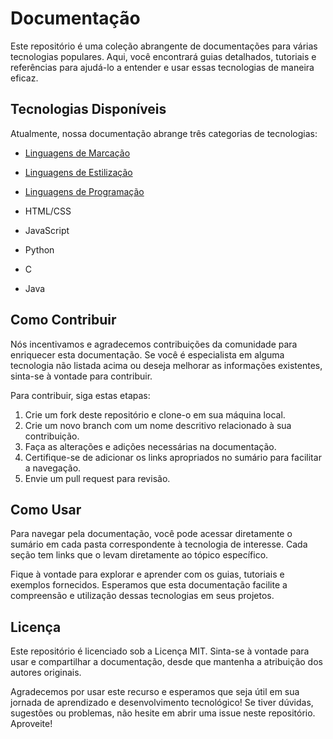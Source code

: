 # Documentação

Este repositório é uma coleção abrangente de documentações para várias tecnologias populares. Aqui, você encontrará guias detalhados, tutoriais e referências para ajudá-lo a entender e usar essas tecnologias de maneira eficaz.

## Tecnologias Disponíveis

Atualmente, nossa documentação abrange três categorias de tecnologias:

- [Linguagens de Marcação](https://github.com/pattuzzoj/documentacao/tree/main/Linguagens%20de%20Marcação)
- [Linguagens de Estilização](https://github.com/pattuzzoj/documentacao/tree/main/Linguagens%20de%20Estilização)
- [Linguagens de Programação](https://github.com/pattuzzoj/documentacao/tree/main/Linguagens%20de%20Programação)


- HTML/CSS
- JavaScript
- Python
- C
- Java

## Como Contribuir

Nós incentivamos e agradecemos contribuições da comunidade para enriquecer esta documentação. Se você é especialista em alguma tecnologia não listada acima ou deseja melhorar as informações existentes, sinta-se à vontade para contribuir.

Para contribuir, siga estas etapas:

1. Crie um fork deste repositório e clone-o em sua máquina local.
2. Crie um novo branch com um nome descritivo relacionado à sua contribuição.
3. Faça as alterações e adições necessárias na documentação.
4. Certifique-se de adicionar os links apropriados no sumário para facilitar a navegação.
5. Envie um pull request para revisão.

## Como Usar

Para navegar pela documentação, você pode acessar diretamente o sumário em cada pasta correspondente à tecnologia de interesse. Cada seção tem links que o levam diretamente ao tópico específico.

Fique à vontade para explorar e aprender com os guias, tutoriais e exemplos fornecidos. Esperamos que esta documentação facilite a compreensão e utilização dessas tecnologias em seus projetos.

## Licença

Este repositório é licenciado sob a Licença MIT. Sinta-se à vontade para usar e compartilhar a documentação, desde que mantenha a atribuição dos autores originais.

Agradecemos por usar este recurso e esperamos que seja útil em sua jornada de aprendizado e desenvolvimento tecnológico! Se tiver dúvidas, sugestões ou problemas, não hesite em abrir uma issue neste repositório. Aproveite!